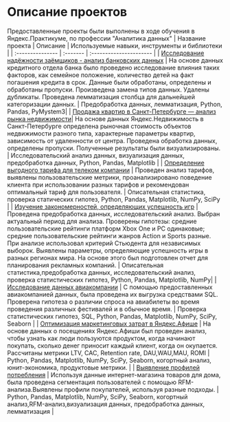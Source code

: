 # Описание проектов
Предоставленные проекты были выполнены в ходе обучения в Яндекс.Практикуме, по профессии "Аналитика данных" 
| Название проекта | Описание | Используемые навыки, инструменты и библиотеки | 
| :--------------- | :------- | :---------------------- |
| [Исследование надёжности заёмщиков - анализ банковских данных](Credit_bank) | На основе данных кредитного отдела банка было проведено исследование влияния таких факторов, как семейное положение, количество детей на факт погашения кредита в срок. Данные были обработаны, определены и обработаны пропуски. Произведена замена типов данных. Удалены дубликаты. Проведена лемматизация столбца для дальнейшей категоризации данных. | Предобработка данных, лемматизация, Python, Pandas, PyMystem3|
| [Продажа квартир в Санкт-Петербурге — анализ рынка недвижимости](Selling_appartments)| На основе данных Яндекс.Недвижимость в Санкт-Петербурге определена рыночная стоимость объектов недвижимости разного типа, характерные параметры квартир, зависимость от удаленности от центра. Проведена обработка данных, определены пропуски. Полученные результаты были визуализированы. | Исследовательский анализ данных, визуализация данных, предобработка данных, Python, Pandas, Matplotlib |
| [Определение выгодного тарифа для телеком компании](Cell_phone_plan) | Проведен анализ тарифов, выявлены пользовательские метрики, проанализировано поведение клиента при использовании разных тарифов и рекомендован оптимальный тариф для пользователя.  | Описательная статистика, проверка статических гипотез, Python, Pandas, Matplotlib, NumPy, SciPy |
| [Изучение закономерностей, определяющих успешность игр](Games) | Проведена предобработка данных, исследовательский анализ. Выбран актуальный период для анализа. Проверены гипотезы: средние пользовательские рейтинги платформ Xbox One и PC одинаковые; средние пользовательские рейтинги жанров Action и Sports разные. При анализе использовал критерий Стьюдента для независимых выборок. Выявлены параметры, определяющие успешность игры в разных регионах мира. На основе этого был подготовлен отчет для планирования рекламных компаний. |  Описательная статистика,предобработка данных, исследовательский анализ, проверка статистических гипотез,  Python, Pandas, Matplotlib, NumPy|
| [Исследование данных авиакомпании](Avia_analytics) | С помощью предоставленных авиакомпанией данных, была проведена их выгрузка средствами SQL. Проверена гипотеза о различии спроса на авиабилеты во время проведения различных фестивалей и в обычное время. | Проверка статистических гипотез, SQL, Python, Pandas, Matplotlib, NumPy, SciPy, Seaborn |
| [Оптимизация маркетинговых затрат в Яндекс.Афише](Optimization_marketing) | На основе данных о посещениях Яндекс.Афиши был проведен анализ, чтобы узнать как люди пользуются продуктом, когда начинают покупать, сколько денег приносит каждый клиент, когда он окупается. Рассчитаны метрики LTV, CAC, Retention rate, DAU,WAU,MAU, ROMI | Python, Pandas, Matplotlib, NumPy, SciPy, Seaborn,  когортный анализ, юнит-экономика, продуктовые метрики. |
| [Выявление профилей потребления](Ecommerce) | Используя данные интернет-магазина товаров для дома, была проведена сегментация пользователей с помощью RFM-анализа.Выявлены профили покупателей, используя разные подходы. | Python, Pandas, Matplotlib, NumPy, SciPy, Seaborn,  когортный анализ,RFM-анализ,визуализация данных, предобработка данных, лемматизация |
